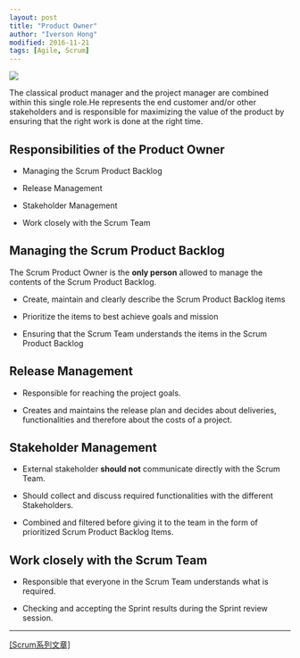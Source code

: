 ```yaml
---
layout: post
title: "Product Owner"
author: "Iverson Hong"
modified: 2016-11-21
tags: [Agile, Scrum]
---
```


![](..\images\postImage\Scrum\Scrum_Roles.png)

The classical product manager and the project manager are combined within this single role.He represents the end customer and/or other stakeholders and is responsible for maximizing the value of the product by ensuring that the right work is done at the right time.

## Responsibilities of the Product Owner ##

- Managing the Scrum Product Backlog

- Release Management

- Stakeholder Management

- Work closely with the Scrum Team

## Managing the Scrum Product Backlog ##

The Scrum Product Owner is the **only person** allowed to manage the contents of the Scrum Product Backlog.

- Create, maintain and clearly describe the Scrum Product Backlog items

- Prioritize the items to best achieve goals and mission

- Ensuring that the Scrum Team understands the items in the Scrum Product Backlog

## Release Management ##

- Responsible for reaching the project goals.

- Creates and maintains the release plan and decides about deliveries, functionalities and therefore about the costs of a project.

## Stakeholder Management ##

- External stakeholder **should not** communicate directly with the Scrum Team.

- Should collect and discuss required functionalities with the different Stakeholders.

- Combined and filtered before giving it to the team in the form of prioritized Scrum Product Backlog Items.

## Work closely with the Scrum Team ##

- Responsible that everyone in the Scrum Team understands what is required.

- Checking and accepting the Sprint results during the Sprint review session. 

----------

[[Scrum系列文章]](http://iverson127.github.io/tags/#Scrum)